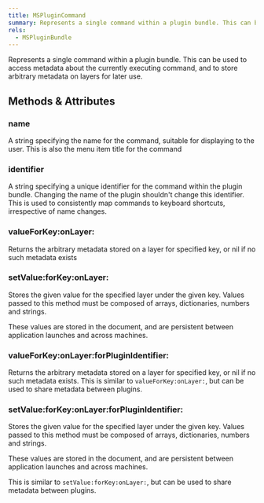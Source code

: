 ```yaml
---
title: MSPluginCommand
summary: Represents a single command within a plugin bundle. This can be used to access metadata about the currently executing command, and to store arbitrary metadata on layers for later use.
rels:
  - MSPluginBundle
---
```


Represents a single command within a plugin bundle. This can be used to access metadata about the currently executing command, and to store arbitrary metadata on layers for later use.

## Methods & Attributes

### name

A string specifying the name for the command, suitable for displaying to the user. This is also the menu item title for the command

### identifier

A string specifying a unique identifier for the command within the plugin bundle. Changing the name of the plugin shouldn't change this identifier. This is used to consistently map commands to keyboard shortcuts, irrespective of name changes.

### valueForKey:onLayer:

Returns the arbitrary metadata stored on a layer for specified key, or nil if no such metadata exists

### setValue:forKey:onLayer:

Stores the given value for the specified layer under the given key. Values passed to this method must be composed of arrays, dictionaries, numbers and strings.

These values are stored in the document, and are persistent between application launches and across machines.

### valueForKey:onLayer:forPluginIdentifier:

Returns the arbitrary metadata stored on a layer for specified key, or nil if no such metadata exists. This is similar to `valueForKey:onLayer:`, but can be used to share metadata between plugins.

### setValue:forKey:onLayer:forPluginIdentifier:

Stores the given value for the specified layer under the given key. Values passed to this method must be composed of arrays, dictionaries, numbers and strings.

These values are stored in the document, and are persistent between application launches and across machines.

This is similar to `setValue:forKey:onLayer:`, but can be used to share metadata between plugins.

